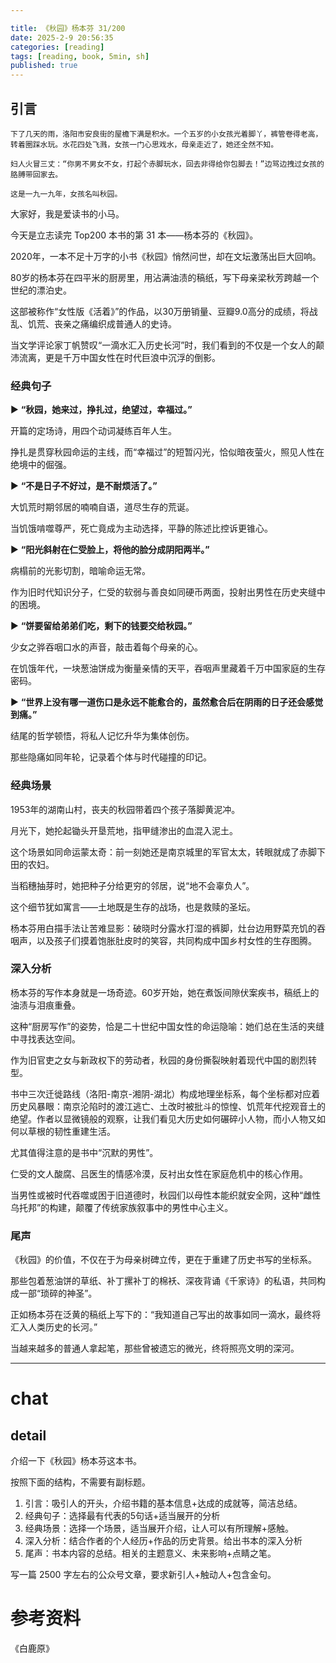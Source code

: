 ```yaml
---

title: 《秋园》杨本芬 31/200
date: 2025-2-9 20:56:35 
categories: [reading]
tags: [reading, book, 5min, sh]
published: true
---
```



## 引言  

```
下了几天的雨，洛阳市安良街的屋檐下满是积水。一个五岁的小女孩光着脚丫，裤管卷得老高，转着圈踩水玩。水花四处飞溅，女孩一门心思戏水，母亲走近了，她还全然不知。 

妇人火冒三丈：“你男不男女不女，打起个赤脚玩水，回去非得给你包脚去！”边骂边拽过女孩的胳膊带回家去。 

这是一九一九年，女孩名叫秋园。
```

大家好，我是爱读书的小马。

今天是立志读完 Top200 本书的第 31 本——杨本芬的《秋园》。

2020年，一本不足十万字的小书《秋园》悄然问世，却在文坛激荡出巨大回响。

80岁的杨本芬在四平米的厨房里，用沾满油渍的稿纸，写下母亲梁秋芳跨越一个世纪的漂泊史。

这部被称作“女性版《活着》”的作品，以30万册销量、豆瓣9.0高分的成绩，将战乱、饥荒、丧亲之痛编织成普通人的史诗。

当文学评论家丁帆赞叹“一滴水汇入历史长河”时，我们看到的不仅是一个女人的颠沛流离，更是千万中国女性在时代巨浪中沉浮的倒影。

### 经典句子

▶ **“秋园，她来过，挣扎过，绝望过，幸福过。”**  

   开篇的定场诗，用四个动词凝练百年人生。
   
   挣扎是贯穿秋园命运的主线，而“幸福过”的短暂闪光，恰似暗夜萤火，照见人性在绝境中的倔强。  

▶ **“不是日子不好过，是不耐烦活了。”**  

   大饥荒时期邻居的喃喃自语，道尽生存的荒诞。
   
   当饥饿啃噬尊严，死亡竟成为主动选择，平静的陈述比控诉更锥心。  

▶ **“阳光斜射在仁受脸上，将他的脸分成阴阳两半。”** 

   病榻前的光影切割，暗喻命运无常。
   
   作为旧时代知识分子，仁受的软弱与善良如同硬币两面，投射出男性在历史夹缝中的困境。  

▶ **“饼要留给弟弟们吃，剩下的钱要交给秋园。”**  

   少女之骅吞咽口水的声音，敲击着每个母亲的心。
   
   在饥饿年代，一块葱油饼成为衡量亲情的天平，吞咽声里藏着千万中国家庭的生存密码。  

▶ **“世界上没有哪一道伤口是永远不能愈合的，虽然愈合后在阴雨的日子还会感觉到痛。”** 

   结尾的哲学顿悟，将私人记忆升华为集体创伤。
   
   那些隐痛如同年轮，记录着个体与时代碰撞的印记。  

### 经典场景

1953年的湖南山村，丧夫的秋园带着四个孩子落脚黄泥冲。

月光下，她抡起锄头开垦荒地，指甲缝渗出的血混入泥土。

这个场景如同命运蒙太奇：前一刻她还是南京城里的军官太太，转眼就成了赤脚下田的农妇。

当稻穗抽芽时，她把种子分给更穷的邻居，说“地不会辜负人”。

这个细节犹如寓言——土地既是生存的战场，也是救赎的圣坛。

杨本芬用白描手法让苦难显影：破晓时分露水打湿的裤脚，灶台边用野菜充饥的吞咽声，以及孩子们摸着饱胀肚皮时的笑容，共同构成中国乡村女性的生存图腾。

### 深入分析  

杨本芬的写作本身就是一场奇迹。60岁开始，她在煮饭间隙伏案疾书，稿纸上的油渍与泪痕重叠。

这种“厨房写作”的姿势，恰是二十世纪中国女性的命运隐喻：她们总在生活的夹缝中寻找表达空间。  

作为旧官吏之女与新政权下的劳动者，秋园的身份撕裂映射着现代中国的剧烈转型。

书中三次迁徙路线（洛阳-南京-湘阴-湖北）构成地理坐标系，每个坐标都对应着历史风暴眼：南京沦陷时的渡江逃亡、土改时被批斗的惊惶、饥荒年代挖观音土的绝望。作者以显微镜般的观察，让我们看见大历史如何碾碎小人物，而小人物又如何以草根的韧性重建生活。  

尤其值得注意的是书中“沉默的男性”。

仁受的文人酸腐、吕医生的情感冷漠，反衬出女性在家庭危机中的核心作用。

当男性或被时代吞噬或困于旧道德时，秋园们以母性本能织就安全网，这种“雌性乌托邦”的构建，颠覆了传统家族叙事中的男性中心主义。

### 尾声

《秋园》的价值，不仅在于为母亲树碑立传，更在于重建了历史书写的坐标系。

那些包着葱油饼的草纸、补丁摞补丁的棉袄、深夜背诵《千家诗》的私语，共同构成一部“琐碎的神圣”。  

正如杨本芬在泛黄的稿纸上写下的：“我知道自己写出的故事如同一滴水，最终将汇入人类历史的长河。”

当越来越多的普通人拿起笔，那些曾被遗忘的微光，终将照亮文明的深河。  

------------------------------------------------------------------------

# chat

## detail

介绍一下《秋园》杨本芬这本书。

按照下面的结构，不需要有副标题。

1. 引言：吸引人的开头，介绍书籍的基本信息+达成的成就等，简洁总结。
2. 经典句子：选择最有代表的5句话+适当展开的分析
3. 经典场景：选择一个场景，适当展开介绍，让人可以有所理解+感触。
4. 深入分析：结合作者的个人经历+作品的历史背景。给出书本的深入分析
5. 尾声：书本内容的总结。相关的主题意义、未来影响+点睛之笔。

写一篇 2500 字左右的公众号文章，要求新引人+触动人+包含金句。


# 参考资料

 《白鹿原》

